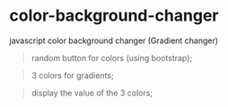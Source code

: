 # color-background-changer
 javascript color background changer (Gradient changer)
 
> random button for colors (using bootstrap);

> 3 colors for gradients;

> display the value of the 3 colors;
